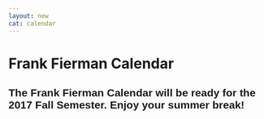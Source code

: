 ```yaml
---
layout: new
cat: calendar
---
```

<style>
h2 {
font-family: Arial;
align: center;
}
</style>
<h1>

Frank Fierman Calendar<br>

</h1>
<h2>  
The Frank Fierman Calendar will be ready for the 2017 Fall Semester. Enjoy your summer break!
</h2>


